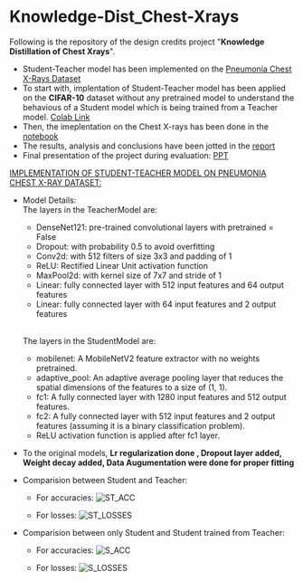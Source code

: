 # Knowledge-Dist_Chest-Xrays
Following is the repository of the design credits project "**Knowledge Distillation of Chest Xrays**".
* Student-Teacher model has been implemented on the [Pneumonia Chest X-Rays Dataset](https://www.kaggle.com/datasets/paultimothymooney/chest-xray-pneumonia)
* To start with, implentation of Student-Teacher model has been applied on the **CIFAR-10** dataset without any pretrained model to understand the behavious of a Student model which is being trained from a Teacher model. [Colab Link](https://github.com/vedasam-ch15/Knowledge-Dist_Chest-Xrays/blob/main/Knowledge_dist_CIFAR10.ipynb)
* Then, the imeplentation on the Chest X-rays has been done in the [notebook](https://github.com/vedasam-ch15/Knowledge-Dist_Chest-Xrays/blob/main/Knowledge_dist_ChestXrays.ipynb)
* The results, analysis and conclusions have been jotted in the [report](https://github.com/vedasam-ch15/Knowledge-Dist_Chest-Xrays/blob/main/DC_Final_Report.pdf)
* Final presentation of the project during evaluation: [PPT](https://github.com/vedasam-ch15/Knowledge-Dist_Chest-Xrays/blob/main/Project%20Summary.pdf)

<u>IMPLEMENTATION OF STUDENT-TEACHER MODEL ON PNEUMONIA CHEST X-RAY DATASET: </u>
* Model Details:<br>
  The layers in the TeacherModel are:
    * DenseNet121: pre-trained convolutional layers with pretrained = False <br>
    * Dropout: with probability 0.5 to avoid overfitting<br>
    * Conv2d: with 512 filters of size 3x3 and padding of 1<br>
    * ReLU: Rectified Linear Unit activation function<br>
    * MaxPool2d: with kernel size of 7x7 and stride of 1<br>
    * Linear: fully connected layer with 512 input features and 64 output features<br>
    * Linear: fully connected layer with 64 input features and 2 output features<br>
    <br>
    
  The layers in the StudentModel are:<br>
    * mobilenet: A MobileNetV2 feature extractor with no weights pretrained.<br>
    * adaptive_pool: An adaptive average pooling layer that reduces the spatial dimensions of the features to a size of (1, 1).<br>
    * fc1: A fully connected layer with 1280 input features and 512 output features.<br>
    * fc2: A fully connected layer with 512 input features and 2 output features (assuming it is a binary classification problem).<br>
    * ReLU activation function is applied after fc1 layer.<br>
  
* To the original models, **Lr regularization done , Dropout layer added, Weight decay added, Data Augumentation were done for proper fitting**
* Comparision between Student and Teacher:
  - For accuracies:
  ![ST_ACC](https://github.com/vedasam-ch15/Knowledge-Dist_Chest-Xrays/assets/106541321/417941e7-ce1b-4d64-83f4-1238379bae08)

  - For losses:
  ![ST_LOSSES](https://github.com/vedasam-ch15/Knowledge-Dist_Chest-Xrays/assets/106541321/871b3240-4aac-4c86-add0-29f236036e40)

* Comparision between only Student and Student trained from Teacher:
  - For accuracies:
  ![S_ACC](https://github.com/vedasam-ch15/Knowledge-Dist_Chest-Xrays/assets/106541321/bf25461f-0fa7-421f-8709-6ae4ff7f5306)

  - For losses:
  ![S_LOSSES](https://github.com/vedasam-ch15/Knowledge-Dist_Chest-Xrays/assets/106541321/907756d4-354c-4d5c-a107-f5e63f4e29a5)

  
 

